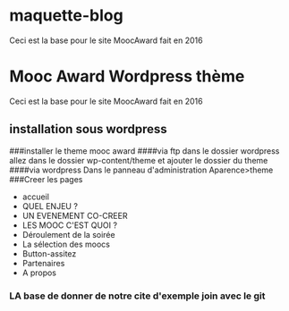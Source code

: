 # maquette-blog
 Ceci est la base pour le site MoocAward fait en 2016
 # Mooc Award Wordpress thème
 Ceci est la base pour le site MoocAward fait en 2016
 
## installation sous wordpress
###installer le theme mooc award 
####via ftp
dans le dossier wordpress allez dans le dossier wp-content/theme et ajouter le dossier du theme
####via wordpress
Dans le panneau d'administration Aparence>theme
###Creer les pages
- accueil
- QUEL ENJEU ?
- UN EVENEMENT CO-CREER
- LES MOOC C'EST QUOI ?
- Déroulement de la soirée
- La sélection des moocs
- Button-assitez
- Partenaires
- A propos
### LA base de donner de notre cite d'exemple join avec le git

